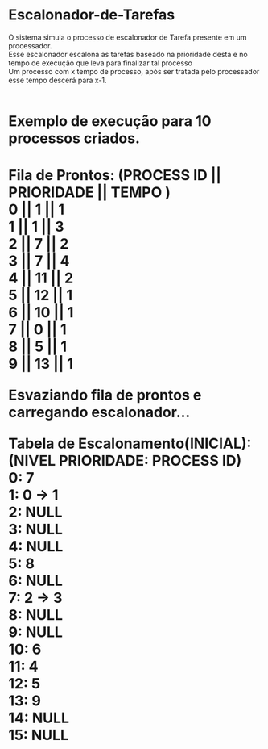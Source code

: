 # Escalonador-de-Tarefas
O sistema simula o processo de escalonador de Tarefa presente em um processador. <br/>
Esse escalonador escalona as tarefas baseado na prioridade desta e no tempo de execução que leva para finalizar tal processo <br/>
Um processo com x tempo de processo, após ser tratada pelo processador esse tempo descerá para x-1.<br/><br/>

<h1> Exemplo de execução para 10 processos criados.<h1/>

Fila de Prontos: (PROCESS ID || PRIORIDADE || TEMPO ) <br/>
 0 || 1 || 1 <br/>
 1 || 1 || 3 <br/>
 2 || 7 || 2 <br/>
 3 || 7 || 4 <br/>
 4 || 11 || 2<br/>
 5 || 12 || 1<br/>
 6 || 10 || 1<br/>
 7 || 0 || 1<br/>
 8 || 5 || 1<br/>
 9 || 13 || 1<br/>

Esvaziando fila de prontos e carregando escalonador...  <br/>

Tabela de Escalonamento(INICIAL): (NIVEL PRIORIDADE: PROCESS ID)<br/>
0: 7<br/>
1: 0 -> 1<br/>
2: NULL<br/>
3: NULL<br/>
4: NULL<br/>
5: 8<br/>
6: NULL<br/>
7: 2 -> 3<br/>
8: NULL<br/>
9: NULL<br/>
10: 6<br/>
11: 4<br/>
12: 5<br/>
13: 9<br/>
14: NULL<br/>
15: NULL <br/>
